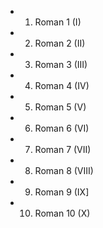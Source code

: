 * 1. Roman 1 (I)
* 2. Roman 2 (II)
* 3. Roman 3 (III)
* 4. Roman 4 (IV)
* 5. Roman 5 (V)
* 6. Roman 6 (VI)
* 7. Roman 7 (VII)
* 8. Roman 8 (VIII)
* 9. Roman 9 (IX]
* 10. Roman 10 (X)
